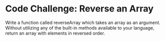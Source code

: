 # Code Challenge: Reverse an Array
Write a function called reverseArray which takes an array as an argument. Without utilizing any of the built-in methods available to your language, return an array with elements in reversed order.
